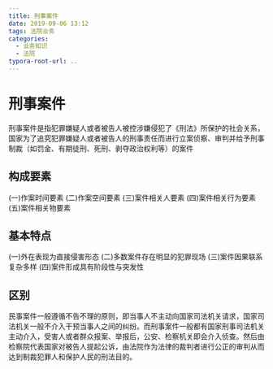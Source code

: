 ```yaml
---
title: 刑事案件
date: 2019-09-06 13:12
tags: 法院业务
categories:
  - 业务知识
  - 法院
typora-root-url: ..
---
```

# 刑事案件

刑事案件是指犯罪嫌疑人或者被告人被控涉嫌侵犯了《刑法》所保护的社会关系，国家为了追究犯罪嫌疑人或者被告人的刑事责任而进行立案侦察、审判并给予刑事制裁（如罚金、有期徒刑、死刑、剥夺政治权利等）的案件
## 构成要素
(一)作案时间要素
(二)作案空间要素
(三)案件相关人要素
(四)案件相关行为要素
(五)案件相关物要素
## 基本特点
(一)外在表现为直接侵害形态
(二)多数案件存在明显的犯罪现场
(三)案件因果联系复杂多样
(四)案件形成具有阶段性与突发性
## 区别
民事案件一般遵循不告不理的原则，即当事人不主动向国家司法机关请求，国家司法机关一般不介入干预当事人之间的纠纷。而刑事案件一般都有国家刑事司法机关主动介入，受害人或者群众报案、举报后，公安、检察机关即会介入侦查。然后由检察院代表国家对被告人提起公诉，由法院作为法律的裁判者进行公正的审判从而达到制裁犯罪人和保护人民的刑法目的。